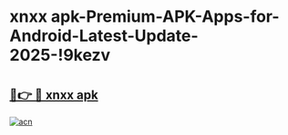 # xnxx apk-Premium-APK-Apps-for-Android-Latest-Update-2025-!9kezv

# <h2><a href="https://googleone.com">🔗👉 🔴 xnxx apk</a></h2>

[![acn](https://github.com/user-attachments/assets/0f9c940e-d8b0-45ae-aac7-cd30a18b3e1c)](https://googleone.com)

